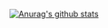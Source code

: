[![Anurag's github stats](https://github-readme-stats.vercel.app/api?username=kayryu)](https://github.com/anuraghazra/github-readme-stats)
